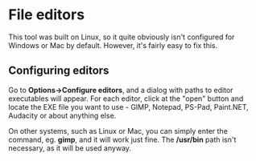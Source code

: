 # File editors

This tool was built on Linux, so it quite obviously isn't configured for Windows or Mac by default.
However, it's fairly easy to fix this.

## Configuring editors

Go to **Options→Configure editors**, and a dialog with paths to editor executables will appear.
For each editor, click at the "open" button and locate the EXE file you want to use - GIMP, Notepad,
PS-Pad, Paint.NET, Audacity or about anything else.

On other systems, such as Linux or Mac, you can simply enter the command, eg. **gimp**, and it will
work just fine. The **/usr/bin** path isn't necessary, as it will be used anyway.